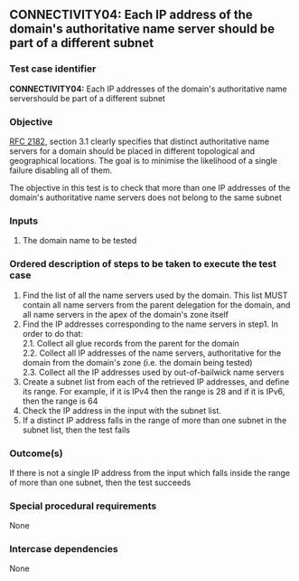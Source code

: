 ## CONNECTIVITY04: Each IP address of the domain's authoritative name server should be part of a different subnet

### Test case identifier

**CONNECTIVITY04:** Each IP addresses of the domain's authoritative name servershould be part of a different subnet

### Objective

[RFC 2182](http://tools.ietf.org/html/rfc2182), section 3.1 clearly specifies that distinct authoritative name servers for a domain should be placed in different topological and geographical locations. The goal is to minimise the likelihood of a single failure disabling all of them. 

The objective in this test is to check that more than one IP addresses of the domain's authoritative name servers does not belong to the same subnet

### Inputs

1. The domain name to be tested

### Ordered description of steps to be taken to execute the test case

1. Find the list of all the name servers used by the domain. This list MUST contain all name servers from the parent delegation for the domain, and all name servers in the apex of the domain's zone itself
2. Find the IP addresses corresponding to the name servers in step1. In order to do that: <br/>
2.1. Collect all glue records from the parent for the domain <br/>
2.2. Collect all IP addresses of the name servers, authoritative for the domain from the domain's zone (i.e. the domain being tested) <br/>
2.3. Collect all the IP addresses used by out-of-bailwick name servers <br/>
3. Create a subnet list from each of the retrieved IP addresses, and define its range. For example, if it is IPv4 then the range is 28 and if it is IPv6, then the range is 64
2. Check the IP address in the input with the subnet list.
3. If a distinct IP address falls in the range of more than one subnet in the subnet list, then the test fails   

### Outcome(s)

If there is not a single IP address from the input which falls inside the range of more than one subnet, then the test succeeds

### Special procedural requirements

None

### Intercase dependencies

None
